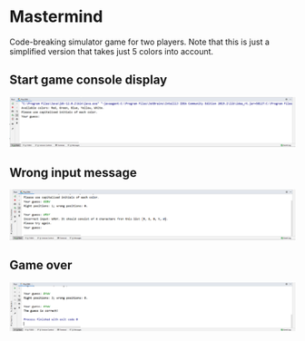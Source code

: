 # Mastermind

Code-breaking simulator game for two players. Note that this is just a simplified version that takes just 5 colors into account.

## Start game console display
<img src="gameStart.png">

## Wrong input message
<img src="wrongInput.png">

## Game over
<img src="endGame.png">
